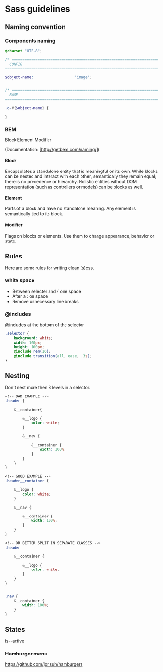 # Sass guidelines

## Naming convention

### Components naming

```SCSS
@charset "UTF-8";

/* =============================================================================
  CONFIG
============================================================================= */

$object-name: 					'image';


/* =============================================================================
  BASE
============================================================================= */

.o-#{$object-name} {

}
```

### BEM

Block Element Modifier

(Documentation: [http://getbem.com/naming/])

#### Block

Encapsulates a standalone entity that is meaningful on its own. While blocks can be nested and interact with each other, semantically they remain equal; there is no precedence or hierarchy. Holistic entities without DOM representation (such as controllers or models) can be blocks as well.

#### Element

Parts of a block and have no standalone meaning. Any element is semantically tied to its block.

#### Modifier

Flags on blocks or elements. Use them to change appearance, behavior or state.

## Rules

Here are some rules for writing clean (s)css.

### white space

* Between selecter and { one space
* After a : on space
* Remove unnecessary line breaks

### @includes

@includes at the bottom of the selector

```SCSS
.selector {
	background: white;
	width: 100px;
	height: 100px;
	@include rem(16);
	@include transition(all, ease, .3s);
}
```

## Nesting

Don't nest more then 3 levels in a selector.

```SCSS
<!-- BAD EXAMPLE -->
.header {

	&__container{

		&__logo {
			color: white;
		}

		&__nav {

			&__container {
				width: 100%;
			}
		}
	}
}

<!-- GOOD EXAMPLE -->
.header__container {

	&__logo {
		color: white;
	}

	&__nav {

		&__container {
			width: 100%;
		}
	}
}

<!-- OR BETTER SPLIT IN SEPARATE CLASSES -->
.header

	&__container {

		&__logo {
			color: white;
		}
	}
}


.nav {
	&__container {
		width: 100%;
	}
}
```

## States

is--active

### Hamburger menu

https://github.com/jonsuh/hamburgers
